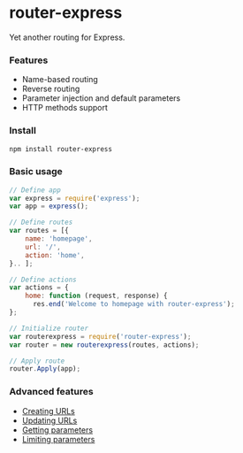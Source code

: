 # router-express

Yet another routing for Express.

### Features

* Name-based routing
* Reverse routing
* Parameter injection and default parameters
* HTTP methods support

### Install

```sh
npm install router-express
```

### Basic usage

```js
// Define app
var express = require('express');
var app = express();

// Define routes
var routes = [{
    name: 'homepage',
    url: '/',
    action: 'home',
}.. ];

// Define actions
var actions = {
    home: function (request, response) {
      res.end('Welcome to homepage with router-express');
};

// Initialize router
var routerexpress = require('router-express');
var router = new routerexpress(routes, actions);

// Apply route
router.Apply(app);
```

### Advanced features

* [Creating URLs](https://github.com/yasinaydin/router-express/wiki/createurl)
* [Updating URLs](https://github.com/yasinaydin/router-express/wiki/updateurl)
* [Getting parameters](https://github.com/yasinaydin/router-express/wiki/getparams)
* [Limiting parameters](https://github.com/yasinaydin/router-express/wiki/limitparams)
